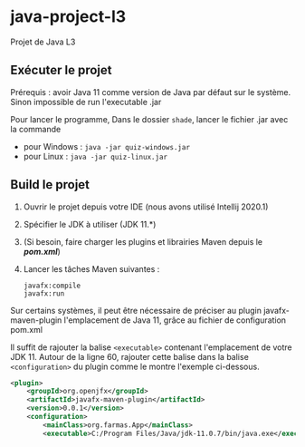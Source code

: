 # java-project-l3
Projet de Java L3 

## Exécuter le projet

Prérequis : avoir Java 11 comme version de Java par défaut sur le système. Sinon impossible de run l'executable .jar

Pour lancer le programme,
Dans le dossier `shade`, lancer le fichier .jar avec la commande
  * pour Windows : `java -jar quiz-windows.jar`
  * pour Linux : `java -jar quiz-linux.jar`
  
## Build le projet

1. Ouvrir le projet depuis votre IDE (nous avons utilisé Intellij 2020.1)
2. Spécifier le JDK à utiliser (JDK 11.*)
3. (Si besoin, faire charger les plugins et librairies Maven depuis le ***pom.xml***)
4. Lancer les tâches Maven suivantes : 

   ```shell
   javafx:compile
   javafx:run
   ```

Sur certains systèmes, il peut être nécessaire de préciser
au plugin javafx-maven-plugin l'emplacement de Java 11, grâce au fichier de configuration pom.xml

Il suffit de rajouter la balise `<executable>` contenant l'emplacement de votre JDK 11.
Autour de la ligne 60, rajouter cette balise dans la balise `<configuration>` du plugin comme
le montre l'exemple ci-dessous.

```xml
<plugin>
    <groupId>org.openjfx</groupId>
    <artifactId>javafx-maven-plugin</artifactId>
    <version>0.0.1</version>
    <configuration>
        <mainClass>org.farmas.App</mainClass>
        <executable>C:/Program Files/Java/jdk-11.0.7/bin/java.exe</executable>
```




